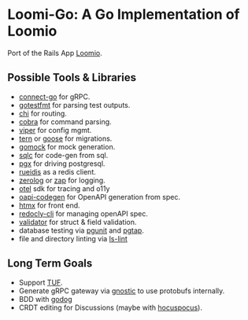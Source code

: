 # Loomi-Go: A Go Implementation of Loomio

Port of the Rails App [Loomio](https://github.com/loomio/loomio).

## Possible Tools & Libraries

- [connect-go](https://connect.build/docs/go/getting-started) for gRPC.
- [gotestfmt](https://github.com/GoTestTools/gotestfmt) for parsing test outputs.
- [chi](https://github.com/go-chi/chi) for routing.
- [cobra](https://github.com/spf13/cobra) for command parsing.
- [viper](https://github.com/spf13/viper) for config mgmt.
- [tern](https://github.com/jackc/tern) or [goose](https://github.com/pressly/goose) for migrations.
- [gomock](https://github.com/golang/mock) for mock generation.
- [sqlc](https://github.com/kyleconroy/sqlc) for code-gen from sql.
- [pgx](https://github.com/jackc/pgx) for driving postgresql.
- [rueidis](https://github.com/redis/rueidis) as a redis client.
- [zerolog](https://github.com/rs/zerolog) or [zap](https://github.com/uber-go/zap) for logging.
- [otel](https://pkg.go.dev/go.opentelemetry.io/otel) sdk for tracing and o11y
- [oapi-codegen](https://github.com/deepmap/oapi-codegen) for OpenAPI generation from spec.
- [htmx](https://htmx.org/) for front end.
- [redocly-cli](https://github.com/Redocly/redocly-cli) for managing openAPI spec.
- [validator](https://github.com/go-playground/validator) for struct & field validation.
- database testing via [pgunit](https://github.com/adrianandrei-ca/pgunit) and [pgtap](https://github.com/theory/pgtap/).
- file and directory linting via [ls-lint](https://ls-lint.org/)

## Long Term Goals

- Support [TUF](https://github.com/theupdateframework/go-tuf).
- Generate gRPC gateway via [gnostic](https://github.com/google/gnostic-grpc/tree/main/examples/end-to-end-grpc-gateway) to use protobufs internally.
- BDD with [godog](https://github.com/cucumber/godog)
- CRDT editing for Discussions (maybe with [hocuspocus](https://tiptap.dev/hocuspocus/introduction)).
